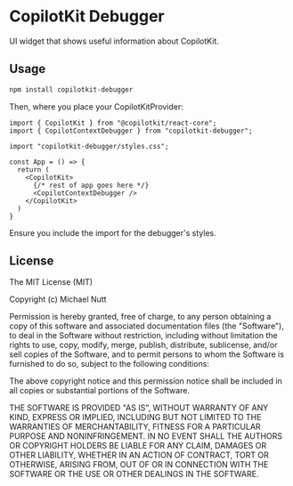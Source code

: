 # CopilotKit Debugger

UI widget that shows useful information about CopilotKit.

## Usage

```sh
npm install copilotkit-debugger
```

Then, where you place your CopilotKitProvider:

```tsx
import { CopilotKit } from "@copilotkit/react-core";
import { CopilotContextDebugger } from "copilotkit-debugger";

import "copilotkit-debugger/styles.css";

const App = () => {
  return (
    <CopilotKit>
      {/* rest of app goes here */}
      <CopilotContextDebugger />
    </CopilotKit>
  )
}
```

Ensure you include the import for the debugger's styles.

## License

The MIT License (MIT)

Copyright (c) Michael Nutt

Permission is hereby granted, free of charge, to any person obtaining a copy
of this software and associated documentation files (the "Software"), to deal
in the Software without restriction, including without limitation the rights
to use, copy, modify, merge, publish, distribute, sublicense, and/or sell
copies of the Software, and to permit persons to whom the Software is
furnished to do so, subject to the following conditions:

The above copyright notice and this permission notice shall be included in all
copies or substantial portions of the Software.

THE SOFTWARE IS PROVIDED "AS IS", WITHOUT WARRANTY OF ANY KIND, EXPRESS OR
IMPLIED, INCLUDING BUT NOT LIMITED TO THE WARRANTIES OF MERCHANTABILITY,
FITNESS FOR A PARTICULAR PURPOSE AND NONINFRINGEMENT. IN NO EVENT SHALL THE
AUTHORS OR COPYRIGHT HOLDERS BE LIABLE FOR ANY CLAIM, DAMAGES OR OTHER
LIABILITY, WHETHER IN AN ACTION OF CONTRACT, TORT OR OTHERWISE, ARISING FROM,
OUT OF OR IN CONNECTION WITH THE SOFTWARE OR THE USE OR OTHER DEALINGS IN THE
SOFTWARE.